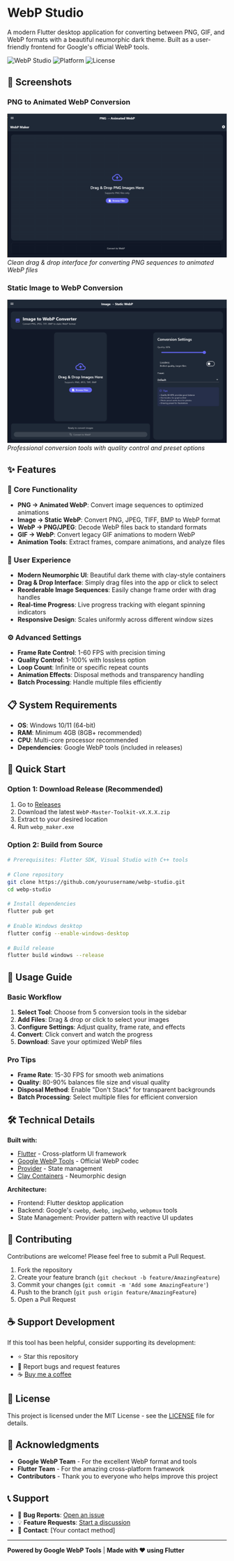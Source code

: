 # WebP Studio

A modern Flutter desktop application for converting between PNG, GIF, and WebP formats with a beautiful neumorphic dark theme. Built as a user-friendly frontend for Google's official WebP tools.

![WebP Studio](https://img.shields.io/badge/WebP-Studio-blue)
![Platform](https://img.shields.io/badge/platform-Windows-blue)
![License](https://img.shields.io/badge/license-MIT-green)

## 📸 Screenshots

### PNG to Animated WebP Conversion
![PNG to WebP Animation](assets/ss1.png)
*Clean drag & drop interface for converting PNG sequences to animated WebP files*

### Static Image to WebP Conversion  
![Static Image Conversion](assets/ss2.png)
*Professional conversion tools with quality control and preset options*

## ✨ Features

### 🎯 **Core Functionality**
- **PNG → Animated WebP**: Convert image sequences to optimized animations
- **Image → Static WebP**: Convert PNG, JPEG, TIFF, BMP to WebP format
- **WebP → PNG/JPEG**: Decode WebP files back to standard formats
- **GIF → WebP**: Convert legacy GIF animations to modern WebP
- **Animation Tools**: Extract frames, compare animations, and analyze files

### 🎨 **User Experience**
- **Modern Neumorphic UI**: Beautiful dark theme with clay-style containers
- **Drag & Drop Interface**: Simply drag files into the app or click to select
- **Reorderable Image Sequences**: Easily change frame order with drag handles
- **Real-time Progress**: Live progress tracking with elegant spinning indicators
- **Responsive Design**: Scales uniformly across different window sizes

### ⚙️ **Advanced Settings**
- **Frame Rate Control**: 1-60 FPS with precision timing
- **Quality Control**: 1-100% with lossless option
- **Loop Count**: Infinite or specific repeat counts
- **Animation Effects**: Disposal methods and transparency handling
- **Batch Processing**: Handle multiple files efficiently

## 📋 System Requirements

- **OS**: Windows 10/11 (64-bit)
- **RAM**: Minimum 4GB (8GB+ recommended)
- **CPU**: Multi-core processor recommended
- **Dependencies**: Google WebP tools (included in releases)

## 🚀 Quick Start

### Option 1: Download Release (Recommended)
1. Go to [Releases](../../releases)
2. Download the latest `WebP-Master-Toolkit-vX.X.X.zip`
3. Extract to your desired location
4. Run `webp_maker.exe`

### Option 2: Build from Source
```bash
# Prerequisites: Flutter SDK, Visual Studio with C++ tools

# Clone repository
git clone https://github.com/yourusername/webp-studio.git
cd webp-studio

# Install dependencies
flutter pub get

# Enable Windows desktop
flutter config --enable-windows-desktop

# Build release
flutter build windows --release
```

## 📖 Usage Guide

### Basic Workflow
1. **Select Tool**: Choose from 5 conversion tools in the sidebar
2. **Add Files**: Drag & drop or click to select your images
3. **Configure Settings**: Adjust quality, frame rate, and effects
4. **Convert**: Click convert and watch the progress
5. **Download**: Save your optimized WebP files

### Pro Tips
- **Frame Rate**: 15-30 FPS for smooth web animations
- **Quality**: 80-90% balances file size and visual quality
- **Disposal Method**: Enable "Don't Stack" for transparent backgrounds
- **Batch Processing**: Select multiple files for efficient conversion

## 🛠️ Technical Details

**Built with:**
- [Flutter](https://flutter.dev) - Cross-platform UI framework
- [Google WebP Tools](https://developers.google.com/speed/webp) - Official WebP codec
- [Provider](https://pub.dev/packages/provider) - State management
- [Clay Containers](https://pub.dev/packages/clay_containers) - Neumorphic design

**Architecture:**
- Frontend: Flutter desktop application
- Backend: Google's `cwebp`, `dwebp`, `img2webp`, `webpmux` tools
- State Management: Provider pattern with reactive UI updates

## 🤝 Contributing

Contributions are welcome! Please feel free to submit a Pull Request.

1. Fork the repository
2. Create your feature branch (`git checkout -b feature/AmazingFeature`)
3. Commit your changes (`git commit -m 'Add some AmazingFeature'`)
4. Push to the branch (`git push origin feature/AmazingFeature`)
5. Open a Pull Request

## ☕ Support Development

If this tool has been helpful, consider supporting its development:

- ⭐ Star this repository
- 🐛 Report bugs and request features
- ☕ [Buy me a coffee](https://your-donation-link.com)

## 📄 License

This project is licensed under the MIT License - see the [LICENSE](LICENSE) file for details.

## 🙏 Acknowledgments

- **Google WebP Team** - For the excellent WebP format and tools
- **Flutter Team** - For the amazing cross-platform framework
- **Contributors** - Thank you to everyone who helps improve this project

## 📞 Support

- 🐛 **Bug Reports**: [Open an issue](../../issues)
- 💡 **Feature Requests**: [Start a discussion](../../discussions)
- 📧 **Contact**: [Your contact method]

---

**Powered by Google WebP Tools** | **Made with ❤️ using Flutter**
